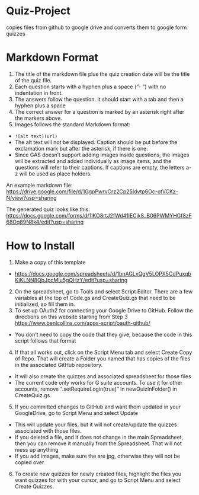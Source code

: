 # Quiz-Project
copies files from github to google drive and converts them to google form quizzes

# Markdown Format
1. The title of the markdown file plus the quiz creation date will be the title of the quiz file. 
2. Each question starts with a hyphen plus a space (“- “) with no indentation in front.
3. The answers follow the question. It should start with a tab and then a hyphen plus a space
4. The correct answer for a question is marked by an asterisk right after the markers above.
5. Images follows the standard Markdown format:
  - `![alt text](url)`
  - The alt text will not be displayed. Caption should be put before the exclamation mark but after the asterisk, if there is one.
  - Since GAS doesn’t support adding images inside questions, the images will be extracted and added individually as image items, and the questions will refer to their captions. If captions are empty, the letters a-z will be used as place holders.
  
An example markdown file:
https://drive.google.com/file/d/1GgpPwrvCrz2Cp25Idvtp6Oc-otVCKz-N/view?usp=sharing

The generated quiz looks like this:
https://docs.google.com/forms/d/1IKO8rtJ2fWd41IECjkS_B06PWMYHGf8zF68Oq89N8k4/edit?usp=sharing



# How to Install
1. Make a copy of this template 
  - https://docs.google.com/spreadsheets/d/1bnAGLxQgV5LOPX5CdPuxqbKiKLNN8QbJpcMIu5gQHzY/edit?usp=sharing 
2. On the spreadsheet, go to Tools and select Script Editor. There are a few variables at the top of Code.gs and CreateQuiz.gs that need to be initialized, so fill them in.
3. To set up OAuth2 for connecting your Google Drive to GitHub. Follow the directions on this website starting from Step 3 https://www.benlcollins.com/apps-script/oauth-github/
  - You don’t need to copy the code that they give, because the code in this script follows that format
4. If that all works out, click on the Script Menu tab and select Create Copy of Repo. That will create a Folder you named that has copies of the files in the associated GitHub repository. 
  - It will also create the quizzes and associated spreadsheet for those files
  - The current code only works for G suite accounts. To use it for other accounts, remove “.setRequireLogin(true)” in newQuizInFolder() in CreateQuiz.gs
5. If you committed changes to GitHub and want them updated in your GoogleDrive, go to Script Menu and select Update
  - This will update your files, but it will not create/update the quizzes associated with those files.
  - If you deleted a file, and it does not change in the main Spreadsheet, then you can remove it manually from the Spreadsheet. That will not mess up anything
  - If you add images, make sure the are jpg, otherwise they will not be copied over
6. To create new quizzes for newly created files, highlight the files you want quizzes for with your cursor, and go to Script Menu and select Create Quizzes. 

